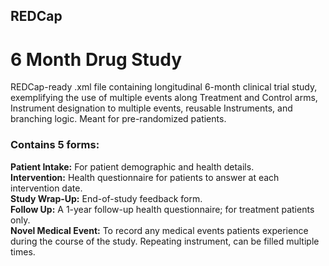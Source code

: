 ## REDCap
# 6 Month Drug Study
REDCap-ready .xml file containing longitudinal 6-month clinical trial study, exemplifying the use of multiple events along Treatment and Control arms, Instrument designation to multiple events, reusable Instruments, and branching logic. Meant for pre-randomized patients.

### Contains 5 forms:
**Patient Intake:** For patient demographic and health details. \
**Intervention:** Health questionnaire for patients to answer at each intervention date. \
**Study Wrap-Up:** End-of-study feedback form. \
**Follow Up:** A 1-year follow-up health questionnaire; for treatment patients only. \
**Novel Medical Event:** To record any medical events patients experience during the course of the study. Repeating instrument, can be filled multiple times. 
